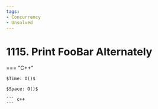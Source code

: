 ```yaml
---
tags:
- Concurrency
- Unsolved
---
```



# 1115. Print FooBar Alternately

=== "C++"

    $Time: O()$

    $Space: O()$

    ``` c++
    ```